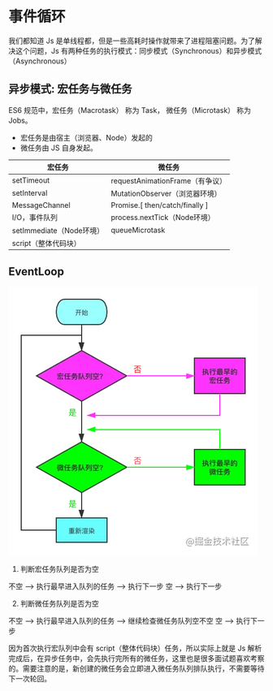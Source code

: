 # 事件循环

我们都知道 Js 是单线程都，但是一些高耗时操作就带来了进程阻塞问题。为了解决这个问题，Js 有两种任务的执行模式：同步模式（Synchronous）和异步模式（Asynchronous）

## 异步模式: 宏任务与微任务

ES6 规范中，宏任务（Macrotask） 称为 Task， 微任务（Microtask） 称为 Jobs。
- 宏任务是由宿主（浏览器、Node）发起的
- 微任务由 JS 自身发起。

| 宏任务 | 微任务 |
|  ----  | ----  |
| setTimeout | requestAnimationFrame（有争议） |
| setInterval | MutationObserver（浏览器环境） |
| MessageChannel | Promise.[ then/catch/finally ] |
| I/O，事件队列 | process.nextTick（Node环境） |
| setImmediate（Node环境） | queueMicrotask |
| script（整体代码块） |  |


## EventLoop

![eventloop](./imgs/eventloop.png)

1. 判断宏任务队列是否为空

不空 --> 执行最早进入队列的任务 --> 执行下一步
空 --> 执行下一步



2. 判断微任务队列是否为空

不空 --> 执行最早进入队列的任务 --> 继续检查微任务队列空不空
空 --> 执行下一步



因为首次执行宏队列中会有 script（整体代码块）任务，所以实际上就是 Js 解析完成后，在异步任务中，会先执行完所有的微任务，这里也是很多面试题喜欢考察的。需要注意的是，新创建的微任务会立即进入微任务队列排队执行，不需要等待下一次轮回。

